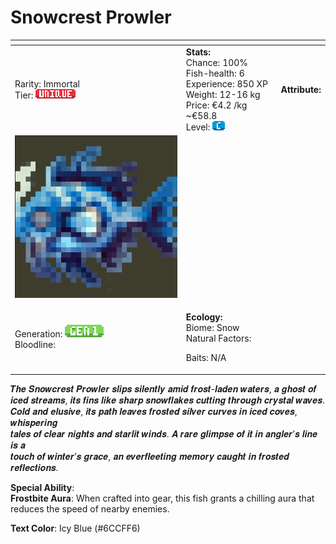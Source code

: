 # Snowcrest Prowler

<table data-view="cards"><thead><tr><th></th><th></th><th></th></tr></thead><tbody><tr><td>Rarity: Immortal<br>Tier: <img src="../../../../../.gitbook/assets/image (5).png" alt=""></td><td><strong>Stats:</strong><br>Chance: 100%<br>Fish-health: 6<br>Experience: 850 XP<br>Weight: 12-16 kg<br>Price: €4.2 /kg  ~€58.8<br>Level:  <img src="../../../../../.gitbook/assets/image (6).png" alt=""></td><td><strong>Attribute:</strong> </td></tr><tr><td><img src="../../../../../.gitbook/assets/image (8).png" alt="" data-size="original"></td><td></td><td></td></tr><tr><td>Generation: <img src="../../../../../.gitbook/assets/gen1 (1).png" alt=""><br>Bloodline:</td><td><p><strong>Ecology:</strong> <br>Biome: Snow<br>Natural Factors: </p><p>Baits: N/A<br></p></td><td></td></tr></tbody></table>

𝑻𝒉𝒆 𝑺𝒏𝒐𝒘𝒄𝒓𝒆𝒔𝒕 𝑷𝒓𝒐𝒘𝒍𝒆𝒓 𝒔𝒍𝒊𝒑𝒔 𝒔𝒊𝒍𝒆𝒏𝒕𝒍𝒚 𝒂𝒎𝒊𝒅 𝒇𝒓𝒐𝒔𝒕-𝒍𝒂𝒅𝒆𝒏 𝒘𝒂𝒕𝒆𝒓𝒔, 𝒂 𝒈𝒉𝒐𝒔𝒕 𝒐𝒇 \
𝒊𝒄𝒆𝒅 𝒔𝒕𝒓𝒆𝒂𝒎𝒔, 𝒊𝒕𝒔 𝒇𝒊𝒏𝒔 𝒍𝒊𝒌𝒆 𝒔𝒉𝒂𝒓𝒑 𝒔𝒏𝒐𝒘𝒇𝒍𝒂𝒌𝒆𝒔 𝒄𝒖𝒕𝒕𝒊𝒏𝒈 𝒕𝒉𝒓𝒐𝒖𝒈𝒉 𝒄𝒓𝒚𝒔𝒕𝒂𝒍 𝒘𝒂𝒗𝒆𝒔.\
𝑪𝒐𝒍𝒅 𝒂𝒏𝒅 𝒆𝒍𝒖𝒔𝒊𝒗𝒆, 𝒊𝒕𝒔 𝒑𝒂𝒕𝒉 𝒍𝒆𝒂𝒗𝒆𝒔 𝒇𝒓𝒐𝒔𝒕𝒆𝒅 𝒔𝒊𝒍𝒗𝒆𝒓 𝒄𝒖𝒓𝒗𝒆𝒔 𝒊𝒏 𝒊𝒄𝒆𝒅 𝒄𝒐𝒗𝒆𝒔, 𝒘𝒉𝒊𝒔𝒑𝒆𝒓𝒊𝒏𝒈 \
𝒕𝒂𝒍𝒆𝒔 𝒐𝒇 𝒄𝒍𝒆𝒂𝒓 𝒏𝒊𝒈𝒉𝒕𝒔 𝒂𝒏𝒅 𝒔𝒕𝒂𝒓𝒍𝒊𝒕 𝒘𝒊𝒏𝒅𝒔. 𝑨 𝒓𝒂𝒓𝒆 𝒈𝒍𝒊𝒎𝒑𝒔𝒆 𝒐𝒇 𝒊𝒕 𝒊𝒏 𝒂𝒏𝒈𝒍𝒆𝒓’𝒔 𝒍𝒊𝒏𝒆 𝒊𝒔 𝒂 \
𝒕𝒐𝒖𝒄𝒉 𝒐𝒇 𝒘𝒊𝒏𝒕𝒆𝒓’𝒔 𝒈𝒓𝒂𝒄𝒆, 𝒂𝒏 𝒆𝒗𝒆𝒓𝒇𝒍𝒆𝒆𝒕𝒊𝒏𝒈 𝒎𝒆𝒎𝒐𝒓𝒚 𝒄𝒂𝒖𝒈𝒉𝒕 𝒊𝒏 𝒇𝒓𝒐𝒔𝒕𝒆𝒅 𝒓𝒆𝒇𝒍𝒆𝒄𝒕𝒊𝒐𝒏𝒔.

**Special Ability**:\
**Frostbite Aura**: When crafted into gear, this fish grants a chilling aura that reduces the speed of nearby enemies.

**Text Color**: Icy Blue (#6CCFF6)

